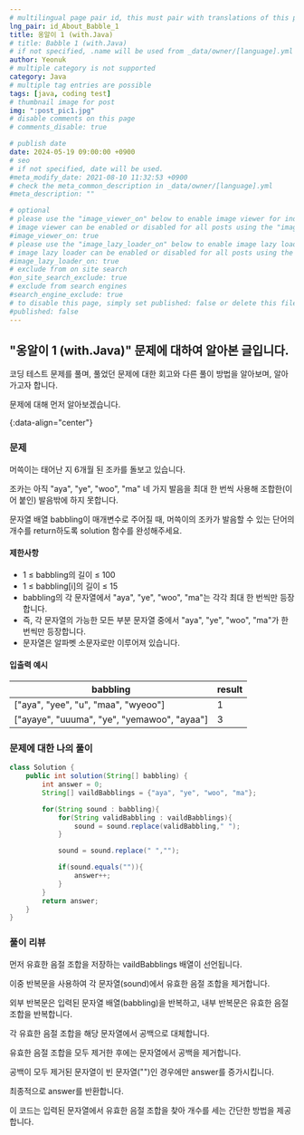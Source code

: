 ```yaml
---
# multilingual page pair id, this must pair with translations of this page. (This name must be unique)
lng_pair: id_About_Babble_1
title: 옹알이 1 (with.Java)
# title: Babble 1 (with.Java)
# if not specified, .name will be used from _data/owner/[language].yml
author: Yeonuk
# multiple category is not supported
category: Java
# multiple tag entries are possible
tags: [java, coding test]
# thumbnail image for post
img: ":post_pic1.jpg"
# disable comments on this page
# comments_disable: true

# publish date
date: 2024-05-19 09:00:00 +0900
# seo
# if not specified, date will be used.
#meta_modify_date: 2021-08-10 11:32:53 +0900
# check the meta_common_description in _data/owner/[language].yml
#meta_description: ""

# optional
# please use the "image_viewer_on" below to enable image viewer for individual pages or posts (_posts/ or [language]/_posts folders).
# image viewer can be enabled or disabled for all posts using the "image_viewer_posts: true" setting in _data/conf/main.yml.
#image_viewer_on: true
# please use the "image_lazy_loader_on" below to enable image lazy loader for individual pages or posts (_posts/ or [language]/_posts folders).
# image lazy loader can be enabled or disabled for all posts using the "image_lazy_loader_posts: true" setting in _data/conf/main.yml.
#image_lazy_loader_on: true
# exclude from on site search
#on_site_search_exclude: true
# exclude from search engines
#search_engine_exclude: true
# to disable this page, simply set published: false or delete this file
#published: false
---
```


<!-- outline-start -->

## "옹알이 1 (with.Java)" 문제에 대하여 알아본 글입니다.

코딩 테스트 문제를 풀며, 풀었던 문제에 대한 회고와 다른 풀이 방법을 알아보며, 알아가고자 합니다.

문제에 대해 먼저 알아보겠습니다.

{:data-align="center"}

<!-- outline-end -->

### 문제

머쓱이는 태어난 지 6개월 된 조카를 돌보고 있습니다.

조카는 아직 "aya", "ye", "woo", "ma" 네 가지 발음을 최대 한 번씩 사용해 조합한(이어 붙인) 발음밖에 하지 못합니다.

문자열 배열 babbling이 매개변수로 주어질 때, 머쓱이의 조카가 발음할 수 있는 단어의 개수를 return하도록 solution 함수를 완성해주세요.

#### 제한사항

- 1 ≤ babbling의 길이 ≤ 100
- 1 ≤ babbling[i]의 길이 ≤ 15
- babbling의 각 문자열에서 "aya", "ye", "woo", "ma"는 각각 최대 한 번씩만 등장합니다.
- 즉, 각 문자열의 가능한 모든 부분 문자열 중에서 "aya", "ye", "woo", "ma"가 한 번씩만 등장합니다.
- 문자열은 알파벳 소문자로만 이루어져 있습니다.

#### 입출력 예시

<!-- | lines                     | result |
| ------------------------- | ------ |
| [[0, 1], [2, 5], [3, 9]]  | 2      |
| [[-1, 1], [1, 3], [3, 9]] | 0      |
| [[0, 5], [3, 9], [1, 10]] | 8      | -->

| babbling                                    | result |
| ------------------------------------------- | ------ |
| ["aya", "yee", "u", "maa", "wyeoo"]         | 1      |
| ["ayaye", "uuuma", "ye", "yemawoo", "ayaa"] | 3      |

### 문제에 대한 나의 풀이

```java
class Solution {
    public int solution(String[] babbling) {
        int answer = 0;
        String[] vaildBabblings = {"aya", "ye", "woo", "ma"};

        for(String sound : babbling){
            for(String validBabbling : vaildBabblings){
                sound = sound.replace(validBabbling," ");
            }

            sound = sound.replace(" ","");

            if(sound.equals("")){
                answer++;
            }
        }
        return answer;
    }
}
```

### 풀이 리뷰

먼저 유효한 음절 조합을 저장하는 vaildBabblings 배열이 선언됩니다.

이중 반복문을 사용하여 각 문자열(sound)에서 유효한 음절 조합을 제거합니다.

외부 반복문은 입력된 문자열 배열(babbling)을 반복하고, 내부 반복문은 유효한 음절 조합을 반복합니다.

각 유효한 음절 조합을 해당 문자열에서 공백으로 대체합니다.

유효한 음절 조합을 모두 제거한 후에는 문자열에서 공백을 제거합니다.

공백이 모두 제거된 문자열이 빈 문자열("")인 경우에만 answer를 증가시킵니다.

최종적으로 answer를 반환합니다.

이 코드는 입력된 문자열에서 유효한 음절 조합을 찾아 개수를 세는 간단한 방법을 제공합니다.
